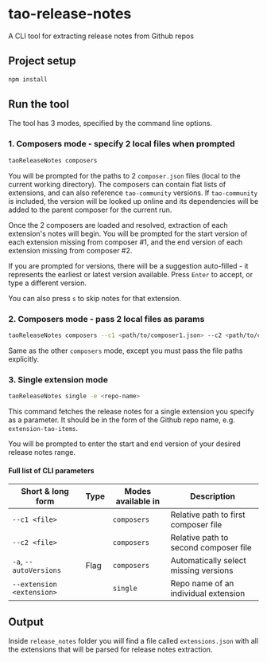 # tao-release-notes

A CLI tool for extracting release notes from Github repos

## Project setup

```sh
npm install
```

## Run the tool

The tool has 3 modes, specified by the command line options.

### 1. Composers mode - specify 2 local files when prompted

```sh
taoReleaseNotes composers
```

You will be prompted for the paths to 2 `composer.json` files (local to the current working directory). The composers can contain flat lists of extensions, and can also reference `tao-community` versions. If `tao-community` is included, the version will be looked up online and its dependencies will be added to the parent composer for the current run.

Once the 2 composers are loaded and resolved, extraction of each extension's notes will begin. You will be prompted for the start version of each extension missing from composer #1, and the end version of each extension missing from composer #2.

If you are prompted for versions, there will be a suggestion auto-filled - it represents the earliest or latest version available. Press `Enter` to accept, or type a different version.

You can also press `s` to skip notes for that extension.

### 2. Composers mode - pass 2 local files as params

```sh
taoReleaseNotes composers --c1 <path/to/composer1.json> --c2 <path/to/composer2.json>
```

Same as the other `composers` mode, except you must pass the file paths explicitly.

### 3. Single extension mode

```sh
taoReleaseNotes single -e <repo-name>
```

This command fetches the release notes for a single extension you specify as a parameter. It should be in the form of the Github repo name, e.g. `extension-tao-items`.

You will be prompted to enter the start and end version of your desired release notes range.

#### Full list of CLI parameters

| Short & long form         | Type | Modes available in | Description                           |
|---------------------------|------|--------------------|---------------------------------------|
| `--c1 <file>`             |      | `composers`        | Relative path to first composer file  |
| `--c2 <file>`             |      | `composers`        | Relative path to second composer file |
| `-a`, `--autoVersions`    | Flag | `composers`        | Automatically select missing versions |
| `--extension <extension>` |      | `single`           | Repo name of an individual extension  |

## Output

Inside `release_notes` folder you will find a file called `extensions.json` with all the extensions that will be parsed for release notes extraction.

